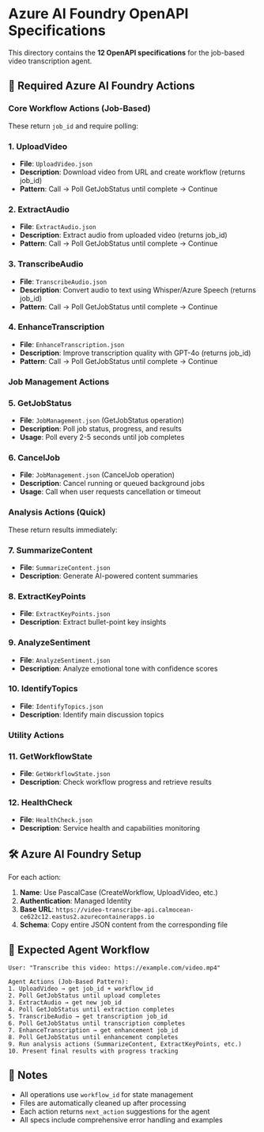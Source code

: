 # Azure AI Foundry OpenAPI Specifications

This directory contains the **12 OpenAPI specifications** for the job-based video transcription agent.

## 🎯 **Required Azure AI Foundry Actions**

### **Core Workflow Actions (Job-Based)**
These return `job_id` and require polling:

### **1. UploadVideo**
- **File**: `UploadVideo.json` 
- **Description**: Download video from URL and create workflow (returns job_id)
- **Pattern**: Call → Poll GetJobStatus until complete → Continue

### **2. ExtractAudio**
- **File**: `ExtractAudio.json`
- **Description**: Extract audio from uploaded video (returns job_id)
- **Pattern**: Call → Poll GetJobStatus until complete → Continue

### **3. TranscribeAudio**
- **File**: `TranscribeAudio.json`
- **Description**: Convert audio to text using Whisper/Azure Speech (returns job_id)
- **Pattern**: Call → Poll GetJobStatus until complete → Continue

### **4. EnhanceTranscription**
- **File**: `EnhanceTranscription.json`
- **Description**: Improve transcription quality with GPT-4o (returns job_id)
- **Pattern**: Call → Poll GetJobStatus until complete → Continue

### **Job Management Actions**
### **5. GetJobStatus**
- **File**: `JobManagement.json` (GetJobStatus operation)
- **Description**: Poll job status, progress, and results
- **Usage**: Poll every 2-5 seconds until job completes

### **6. CancelJob**
- **File**: `JobManagement.json` (CancelJob operation)
- **Description**: Cancel running or queued background jobs
- **Usage**: Call when user requests cancellation or timeout

### **Analysis Actions (Quick)**
These return results immediately:

### **7. SummarizeContent**
- **File**: `SummarizeContent.json`
- **Description**: Generate AI-powered content summaries

### **8. ExtractKeyPoints**
- **File**: `ExtractKeyPoints.json`
- **Description**: Extract bullet-point key insights

### **9. AnalyzeSentiment**
- **File**: `AnalyzeSentiment.json`
- **Description**: Analyze emotional tone with confidence scores

### **10. IdentifyTopics**
- **File**: `IdentifyTopics.json`
- **Description**: Identify main discussion topics

### **Utility Actions**
### **11. GetWorkflowState**
- **File**: `GetWorkflowState.json`
- **Description**: Check workflow progress and retrieve results

### **12. HealthCheck**
- **File**: `HealthCheck.json`
- **Description**: Service health and capabilities monitoring

## 🛠️ **Azure AI Foundry Setup**

For each action:
1. **Name**: Use PascalCase (CreateWorkflow, UploadVideo, etc.)
2. **Authentication**: Managed Identity
3. **Base URL**: `https://video-transcribe-api.calmocean-ce622c12.eastus2.azurecontainerapps.io`
4. **Schema**: Copy entire JSON content from the corresponding file

## 🔄 **Expected Agent Workflow**

```
User: "Transcribe this video: https://example.com/video.mp4"

Agent Actions (Job-Based Pattern):
1. UploadVideo → get job_id + workflow_id
2. Poll GetJobStatus until upload completes
3. ExtractAudio → get new job_id
4. Poll GetJobStatus until extraction completes
5. TranscribeAudio → get transcription job_id
6. Poll GetJobStatus until transcription completes
7. EnhanceTranscription → get enhancement job_id
8. Poll GetJobStatus until enhancement completes
9. Run analysis actions (SummarizeContent, ExtractKeyPoints, etc.)
10. Present final results with progress tracking
```

## 📝 **Notes**

- All operations use `workflow_id` for state management
- Files are automatically cleaned up after processing
- Each action returns `next_action` suggestions for the agent
- All specs include comprehensive error handling and examples
